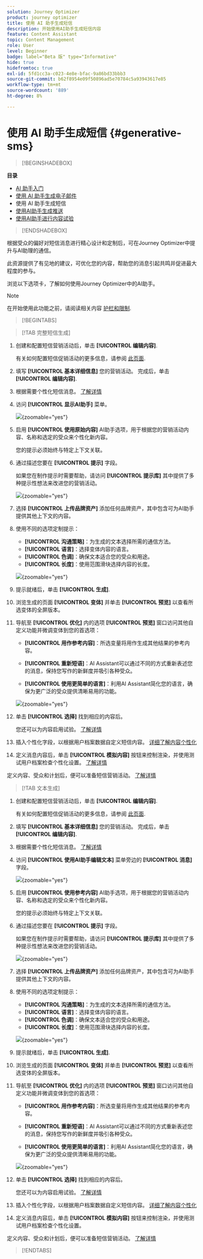 ```yaml
---
solution: Journey Optimizer
product: journey optimizer
title: 使用 AI 助手生成短信
description: 开始使用AI助手生成短信内容
feature: Content Assistant
topic: Content Management
role: User
level: Beginner
badge: label="Beta 版" type="Informative"
hide: true
hidefromtoc: true
exl-id: 5fd1cc3a-c023-4e8e-bfac-9a86bd33bbb3
source-git-commit: b62f8954e09f50896ad5e70784c5a93943617e85
workflow-type: tm+mt
source-wordcount: '889'
ht-degree: 8%

---
```


# 使用 AI 助手生成短信 {#generative-sms}

>[!BEGINSHADEBOX]

**目录**

* [AI 助手入门](gs-generative.md)
* [使用 AI 助手生成电子邮件](generative-email.md)
* 使用 AI 助手生成短信
* [使用AI助手生成推送](generative-push.md)
* [使用AI助手进行内容试验](generative-experimentation.md)

>[!ENDSHADEBOX]

根据受众的偏好对短信消息进行精心设计和定制后，可在Journey Optimizer中提升与AI助理的通信。

此资源提供了有见地的建议，可优化您的内容，帮助您的消息引起共鸣并促进最大程度的参与。

浏览以下选项卡，了解如何使用Journey Optimizer中的AI助手。

>[!NOTE]
>
>在开始使用此功能之前，请阅读相关内容 [护栏和限制](gs-generative.md#generative-guardrails).

>[!BEGINTABS]

>[!TAB 完整短信生成]

1. 创建和配置短信营销活动后，单击 **[!UICONTROL 编辑内容]**.

   有关如何配置短信促销活动的更多信息，请参阅 [此页面](../sms/create-sms.md).

1. 填写 **[!UICONTROL 基本详细信息]** 您的营销活动。 完成后，单击 **[!UICONTROL 编辑内容]**.

1. 根据需要个性化短信消息。 [了解详情](../sms/create-sms.md)

1. 访问 **[!UICONTROL 显示AI助手]** 菜单。

   ![](assets/sms-genai-1.png){zoomable=&quot;yes&quot;}

1. 启用 **[!UICONTROL 使用原始内容]** AI助手选项，用于根据您的营销活动内容、名称和选定的受众来个性化新内容。

   您的提示必须始终与特定上下文关联。

1. 通过描述您要在 **[!UICONTROL 提示]** 字段。

   如果您在制作提示时需要帮助，请访问 **[!UICONTROL 提示库]** 其中提供了多种提示性想法来改进您的营销活动。

   ![](assets/sms-genai-2.png){zoomable=&quot;yes&quot;}

1. 选择 **[!UICONTROL 上传品牌资产]** 添加任何品牌资产，其中包含可为AI助手提供其他上下文的内容。

1. 使用不同的选项定制提示：

   * **[!UICONTROL 沟通策略]**：为生成的文本选择所需的通信方法。
   * **[!UICONTROL 语言]**：选择变体内容的语言。
   * **[!UICONTROL 色调]**：确保文本适合您的受众和用途。
   * **[!UICONTROL 长度]**：使用范围滑块选择内容的长度。

   ![](assets/sms-genai-3.png){zoomable=&quot;yes&quot;}

1. 提示就绪后，单击 **[!UICONTROL 生成]**.

1. 浏览生成的页面 **[!UICONTROL 变体]** 并单击 **[!UICONTROL 预览]** 以查看所选变体的全屏版本。

1. 导航至 **[!UICONTROL 优化]** 内的选项 **[!UICONTROL 预览]** 窗口访问其他自定义功能并微调变体到您的首选项：

   * **[!UICONTROL 用作参考内容]**：所选变量将用作生成其他结果的参考内容。

   * **[!UICONTROL 重新短语]**：AI Assistant可以通过不同的方式重新表述您的消息，保持您写作的新鲜度并吸引各种受众。

   * **[!UICONTROL 使用更简单的语言]**：利用AI Assistant简化您的语言，确保为更广泛的受众提供清晰易用的功能。

   ![](assets/sms-genai-4.png){zoomable=&quot;yes&quot;}

1. 单击 **[!UICONTROL 选择]** 找到相应的内容后。

   您还可以为内容启用试验。 [了解详情](generative-experimentation.md)

1. 插入个性化字段，以根据用户档案数据自定义短信内容。 [详细了解内容个性化](../personalization/personalize.md)

1. 定义消息内容后，单击 **[!UICONTROL 模拟内容]** 按钮来控制渲染，并使用测试用户档案检查个性化设置。 [了解详情](../personalization/personalize.md)

定义内容、受众和计划后，便可以准备短信营销活动。 [了解详情](../campaigns/review-activate-campaign.md)

>[!TAB 文本生成]

1. 创建和配置短信营销活动后，单击 **[!UICONTROL 编辑内容]**.

   有关如何配置短信促销活动的更多信息，请参阅 [此页面](../sms/create-sms.md).

1. 填写 **[!UICONTROL 基本详细信息]** 您的营销活动。 完成后，单击 **[!UICONTROL 编辑内容]**.

1. 根据需要个性化短信消息。 [了解详情](../sms/create-sms.md)

1. 访问 **[!UICONTROL 使用AI助手编辑文本]** 菜单旁边的 **[!UICONTROL 消息]** 字段。

   ![](assets/sms-text-genai-1.png){zoomable=&quot;yes&quot;}

1. 启用 **[!UICONTROL 使用参考内容]** AI助手选项，用于根据您的营销活动内容、名称和选定的受众来个性化新内容。

   您的提示必须始终与特定上下文关联。

1. 通过描述您要在 **[!UICONTROL 提示]** 字段。

   如果您在制作提示时需要帮助，请访问 **[!UICONTROL 提示库]** 其中提供了多种提示性想法来改进您的营销活动。

   ![](assets/sms-text-genai-1.png){zoomable=&quot;yes&quot;}

1. 选择 **[!UICONTROL 上传品牌资产]** 添加任何品牌资产，其中包含可为AI助手提供其他上下文的内容。

1. 使用不同的选项定制提示：

   * **[!UICONTROL 沟通策略]**：为生成的文本选择所需的通信方法。
   * **[!UICONTROL 语言]**：选择变体内容的语言。
   * **[!UICONTROL 色调]**：确保文本适合您的受众和用途。
   * **[!UICONTROL 长度]**：使用范围滑块选择内容的长度。

   ![](assets/sms-text-genai-3.png){zoomable=&quot;yes&quot;}

1. 提示就绪后，单击 **[!UICONTROL 生成]**.

1. 浏览生成的页面 **[!UICONTROL 变体]** 并单击 **[!UICONTROL 预览]** 以查看所选变体的全屏版本。

1. 导航至 **[!UICONTROL 优化]** 内的选项 **[!UICONTROL 预览]** 窗口访问其他自定义功能并微调变体到您的首选项：

   * **[!UICONTROL 用作参考内容]**：所选变量将用作生成其他结果的参考内容。

   * **[!UICONTROL 重新短语]**：AI Assistant可以通过不同的方式重新表述您的消息，保持您写作的新鲜度并吸引各种受众。

   * **[!UICONTROL 使用更简单的语言]**：利用AI Assistant简化您的语言，确保为更广泛的受众提供清晰易用的功能。

   ![](assets/sms-text-genai-4.png){zoomable=&quot;yes&quot;}

1. 单击 **[!UICONTROL 选择]** 找到相应的内容后。

   您还可以为内容启用试验。 [了解详情](generative-experimentation.md)

1. 插入个性化字段，以根据用户档案数据自定义短信内容。 [详细了解内容个性化](../personalization/personalize.md)

1. 定义消息内容后，单击 **[!UICONTROL 模拟内容]** 按钮来控制渲染，并使用测试用户档案检查个性化设置。

定义内容、受众和计划后，便可以准备短信营销活动。 [了解详情](../campaigns/review-activate-campaign.md)

>[!ENDTABS]
